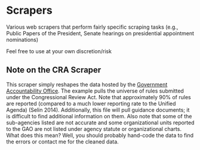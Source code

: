 # Scrapers
Various web scrapers that perform fairly specific scraping tasks (e.g., Public Papers of the President, Senate hearings on presidential appointment nominations)

Feel free to use at your own discretion/risk

## Note on the CRA Scraper

This scraper simply reshapes the data hosted by the [Government Accountability Office](https://www.gao.gov/legal/other-legal-work/congressional-review-act). The example pulls the universe of rules submitted under the Congressional Review Act. Note that approximately 90% of rules are reported (compared to a much lower reporting rate to the Unified Agenda) (Selin 2014). Additionally, this file will pull guidance documents; it is difficult to find additional information on them. Also note that some of the sub-agencies listed are not accurate and some organizational units reported to the GAO are not listed under agency statute or organizational charts. What does this mean? Well, you should probably hand-code the data to find the errors or contact me for the cleaned data.
